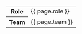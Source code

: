 <table class="team--role">
	<tbody>
		<tr>
			<th>Role</th>
				<td>{{ page.role }}</td>
		</tr>
		<tr>
			<th>Team</th>
				<td>{{ page.team }}</td>
		</tr>
	</tbody>
</table>